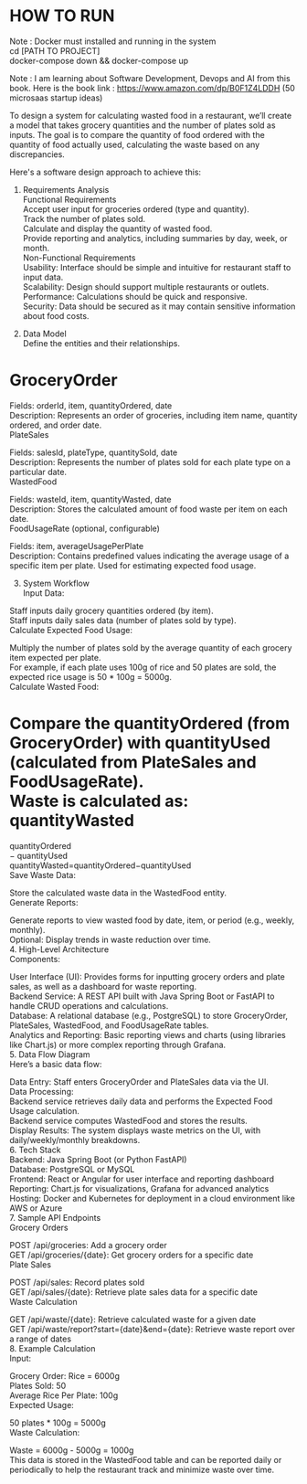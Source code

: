 
# HOW TO RUN
Note : Docker must installed and running in the system<br/>
cd [PATH TO PROJECT]<br/>
docker-compose down && docker-compose up<br/>

Note : I am learning about Software Development, Devops and AI from this book. Here is the book link : https://www.amazon.com/dp/B0F1Z4LDDH (50 microsaas startup ideas) <br/>

To design a system for calculating wasted food in a restaurant, we’ll create a model that takes grocery quantities and the number of plates sold as inputs. The goal is to compare the quantity of food ordered with the quantity of food actually used, calculating the waste based on any discrepancies. <br/>

Here's a software design approach to achieve this: <br/>

1. Requirements Analysis <br/>
Functional Requirements <br/>
Accept user input for groceries ordered (type and quantity). <br/>
Track the number of plates sold. <br/>
Calculate and display the quantity of wasted food. <br/>
Provide reporting and analytics, including summaries by day, week, or month. <br/>
Non-Functional Requirements <br/>
Usability: Interface should be simple and intuitive for restaurant staff to input data. <br/>
Scalability: Design should support multiple restaurants or outlets. <br/>
Performance: Calculations should be quick and responsive. <br/>
Security: Data should be secured as it may contain sensitive information about food costs. <br/>

2. Data Model <br/>
Define the entities and their relationships. <br/>

# GroceryOrder <br/>

Fields: orderId, item, quantityOrdered, date <br/>
Description: Represents an order of groceries, including item name, quantity ordered, and order date. <br/>
PlateSales <br/>

Fields: salesId, plateType, quantitySold, date <br/>
Description: Represents the number of plates sold for each plate type on a particular date. <br/>
WastedFood <br/>

Fields: wasteId, item, quantityWasted, date <br/>
Description: Stores the calculated amount of food waste per item on each date. <br/>
FoodUsageRate (optional, configurable) <br/>

Fields: item, averageUsagePerPlate <br/>
Description: Contains predefined values indicating the average usage of a specific item per plate. Used for estimating expected food usage. <br/>

3. System Workflow <br/>
Input Data: <br/>

Staff inputs daily grocery quantities ordered (by item). <br/>
Staff inputs daily sales data (number of plates sold by type). <br/>
Calculate Expected Food Usage: <br/>

Multiply the number of plates sold by the average quantity of each grocery item expected per plate. <br/>
For example, if each plate uses 100g of rice and 50 plates are sold, the expected rice usage is 50 * 100g = 5000g. <br/>
Calculate Wasted Food: <br/>

Compare the quantityOrdered (from GroceryOrder) with quantityUsed (calculated from PlateSales and FoodUsageRate). <br/>
Waste is calculated as: <br/>
quantityWasted <br/>
=
quantityOrdered <br/>
−
quantityUsed <br/>
quantityWasted=quantityOrdered−quantityUsed <br/>
Save Waste Data:

Store the calculated waste data in the WastedFood entity. <br/>
Generate Reports: <br/>

Generate reports to view wasted food by date, item, or period (e.g., weekly, monthly). <br/>
Optional: Display trends in waste reduction over time. <br/>
4. High-Level Architecture <br/>
Components: <br/>

User Interface (UI): Provides forms for inputting grocery orders and plate sales, as well as a dashboard for waste reporting. <br/>
Backend Service: A REST API built with Java Spring Boot or FastAPI to handle CRUD operations and calculations. <br/>
Database: A relational database (e.g., PostgreSQL) to store GroceryOrder, PlateSales, WastedFood, and FoodUsageRate tables. <br/>
Analytics and Reporting: Basic reporting views and charts (using libraries like Chart.js) or more complex reporting through Grafana. <br/>
5. Data Flow Diagram <br/>
Here’s a basic data flow: <br/>

Data Entry: Staff enters GroceryOrder and PlateSales data via the UI. <br/>
Data Processing: <br/>
Backend service retrieves daily data and performs the Expected Food Usage calculation.<br/>
Backend service computes WastedFood and stores the results. <br/>
Display Results: The system displays waste metrics on the UI, with daily/weekly/monthly breakdowns. <br/>
6. Tech Stack <br/>
Backend: Java Spring Boot (or Python FastAPI) <br/>
Database: PostgreSQL or MySQL <br/>
Frontend: React or Angular for user interface and reporting dashboard <br/>
Reporting: Chart.js for visualizations, Grafana for advanced analytics <br/>
Hosting: Docker and Kubernetes for deployment in a cloud environment like AWS or Azure <br/>
7. Sample API Endpoints <br/>
Grocery Orders <br/>

POST /api/groceries: Add a grocery order <br/>
GET /api/groceries/{date}: Get grocery orders for a specific date <br/>
Plate Sales <br/>

POST /api/sales: Record plates sold <br/>
GET /api/sales/{date}: Retrieve plate sales data for a specific date <br/>
Waste Calculation <br/>

GET /api/waste/{date}: Retrieve calculated waste for a given date <br/>
GET /api/waste/report?start={date}&end={date}: Retrieve waste report over a range of dates <br/>
8. Example Calculation <br/>
Input:

Grocery Order: Rice = 6000g <br/>
Plates Sold: 50 <br/>
Average Rice Per Plate: 100g <br/>
Expected Usage: <br/>

50 plates * 100g = 5000g <br/>
Waste Calculation: <br/>

Waste = 6000g - 5000g = 1000g <br/>
This data is stored in the WastedFood table and can be reported daily or periodically to help the restaurant track and minimize waste over time. <br/>
